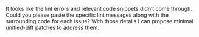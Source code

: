 It looks like the lint errors and relevant code snippets didn’t come through. Could you please paste the specific lint messages along with the surrounding code for each issue? With those details I can propose minimal unified-diff patches to address them.